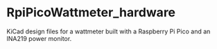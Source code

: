 # RpiPicoWattmeter_hardware
KiCad design files for a wattmeter built with a Raspberry Pi Pico and an INA219 power monitor.
